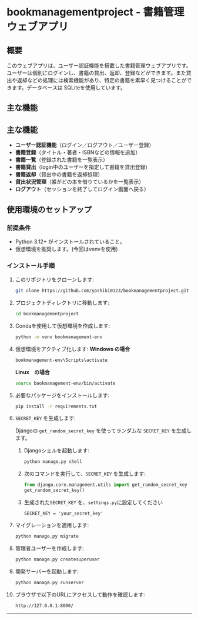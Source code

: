 # bookmanagementproject - 書籍管理ウェブアプリ
## 概要
このウェブアプリは、ユーザー認証機能を搭載した書籍管理ウェブアプリです。ユーザーは個別にログインし、書籍の貸出、返却、登録などができます。また貸出や返却などの処理には検索機能があり、特定の書籍を素早く見つけることができます。データベースは SQLiteを使用しています。
## 主な機能
## 主な機能
- **ユーザー認証機能**（ログイン／ログアウト／ユーザー登録）
- **書籍登録**（タイトル・著者・ISBNなどの情報を追加）
- **書籍一覧**（登録された書籍を一覧表示）
- **書籍貸出**（login中のユーザーを指定して書籍を貸出登録）
- **書籍返却**（貸出中の書籍を返却処理）
- **貸出状況管理**（誰がどの本を借りているかを一覧表示）
- **ログアウト**（セッションを終了してログイン画面へ戻る）

## 使用環境のセットアップ
### 前提条件
- Python 3.12+ がインストールされていること。
- 仮想環境を推奨します。(今回はvenvを使用)
### インストール手順
1. このリポジトリをクローンします:
    ```bash
    git clone https://github.com/yoshiki0123/bookmanagementproject.git
    ```

2. プロジェクトディレクトリに移動します:
    ```bash
    cd bookmanagementproject
    ```

3. Condaを使用して仮想環境を作成します:
    ```bash
    python -m venv bookmanagement-env
    ```

4. 仮想環境をアクティブ化します:
    **Windows の場合**
    ```bash
    bookmanagement-env\Scripts\activate
    ```
    **Linux　の場合**
    ```bash
    source bookmanagement-env/bin/activate
    ```
5. 必要なパッケージをインストールします:
    ```bash
    pip install -r requirements.txt
    ```
6. `SECRET_KEY` を生成します:

    Djangoの `get_random_secret_key` を使ってランダムな `SECRET_KEY` を生成します。

    1. Djangoシェルを起動します:
        ```bash
        python manage.py shell
        ```

    2. 次のコマンドを実行して、`SECRET_KEY` を生成します:
        ```python
        from django.core.management.utils import get_random_secret_key
        get_random_secret_key()
        ```
    3. 生成された`SECRET_KEY` を、`settings.py`に設定してください
       ```
       SECRET_KEY = 'your_secret_key'
       ```
7. マイグレーションを適用します:
    ```bash
    python manage.py migrate
    ```

8. 管理者ユーザーを作成します:
    ```bash
    python manage.py createsuperuser
    ```

9. 開発サーバーを起動します:
    ```bash
    python manage.py runserver
    ```

10. ブラウザで以下のURLにアクセスして動作を確認します:
    ```
    http://127.0.0.1:8000/
    ```

---
